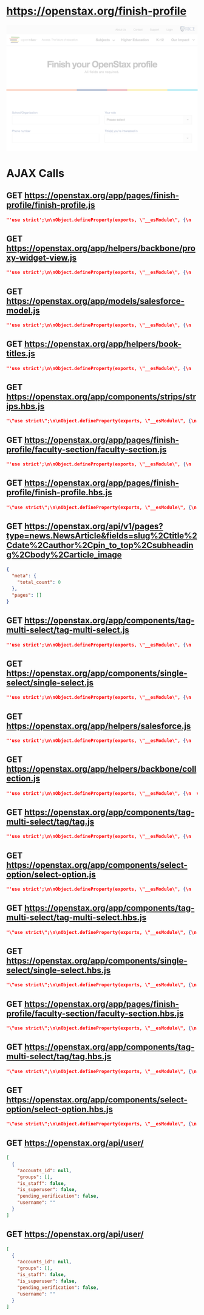 # https://openstax.org/finish-profile

![image](./openstax.org_finish-profile.png)

# AJAX Calls

## GET https://openstax.org/app/pages/finish-profile/finish-profile.js

```json
"'use strict';\n\nObject.defineProperty(exports, \"__esModule\", {\n    value: true\n});\nexports.default = undefined;\n\nvar _createClass = function () { funct ... 8070 more"
```

## GET https://openstax.org/app/helpers/backbone/proxy-widget-view.js

```json
"'use strict';\n\nObject.defineProperty(exports, \"__esModule\", {\n    value: true\n});\n\nvar _createClass = function () { function defineProperties(target,  ... 9833 more"
```

## GET https://openstax.org/app/models/salesforce-model.js

```json
"'use strict';\n\nObject.defineProperty(exports, \"__esModule\", {\n    value: true\n});\n\nvar _slicedToArray = function () { function sliceIterator(arr, i) { ... 3159 more"
```

## GET https://openstax.org/app/helpers/book-titles.js

```json
"'use strict';\n\nObject.defineProperty(exports, \"__esModule\", {\n    value: true\n});\nvar comingSoon = ['American Government', 'Astronomy', 'Elementary Al ... 1457 more"
```

## GET https://openstax.org/app/components/strips/strips.hbs.js

```json
"\"use strict\";\n\nObject.defineProperty(exports, \"__esModule\", {\n    value: true\n});\nexports.template = undefined;\n\nvar _handlebars = require(\"handlebars ... 534 more"
```

## GET https://openstax.org/app/pages/finish-profile/faculty-section/faculty-section.js

```json
"'use strict';\n\nObject.defineProperty(exports, \"__esModule\", {\n    value: true\n});\nexports.default = undefined;\n\nvar _createClass = function () { funct ... 5194 more"
```

## GET https://openstax.org/app/pages/finish-profile/finish-profile.hbs.js

```json
"\"use strict\";\n\nObject.defineProperty(exports, \"__esModule\", {\n  value: true\n});\nexports.template = undefined;\n\nvar _typeof = typeof Symbol === \"functi ... 6005 more"
```

## GET https://openstax.org/api/v1/pages?type=news.NewsArticle&fields=slug%2Ctitle%2Cdate%2Cauthor%2Cpin_to_top%2Csubheading%2Cbody%2Carticle_image

```json
{
  "meta": {
    "total_count": 0
  },
  "pages": []
}
```

## GET https://openstax.org/app/components/tag-multi-select/tag-multi-select.js

```json
"'use strict';\n\nObject.defineProperty(exports, \"__esModule\", {\n    value: true\n});\nexports.default = undefined;\n\nvar _createClass = function () { funct ... 11086 more"
```

## GET https://openstax.org/app/components/single-select/single-select.js

```json
"'use strict';\n\nObject.defineProperty(exports, \"__esModule\", {\n    value: true\n});\nexports.default = undefined;\n\nvar _createClass = function () { funct ... 10082 more"
```

## GET https://openstax.org/app/helpers/salesforce.js

```json
"'use strict';\n\nObject.defineProperty(exports, \"__esModule\", {\n    value: true\n});\n\nvar salesforce = {};\n\nsalesforce.populateAdoptionStatusOptions = fu ... 3223 more"
```

## GET https://openstax.org/app/helpers/backbone/collection.js

```json
"'use strict';\n\nObject.defineProperty(exports, \"__esModule\", {\n  value: true\n});\n\nvar _backbone = require('backbone');\n\nvar _backbone2 = _interopRequir ... 396 more"
```

## GET https://openstax.org/app/components/tag-multi-select/tag/tag.js

```json
"'use strict';\n\nObject.defineProperty(exports, \"__esModule\", {\n    value: true\n});\nexports.default = undefined;\n\nvar _createClass = function () { funct ... 3534 more"
```

## GET https://openstax.org/app/components/select-option/select-option.js

```json
"'use strict';\n\nObject.defineProperty(exports, \"__esModule\", {\n    value: true\n});\nexports.default = undefined;\n\nvar _createClass = function () { funct ... 3948 more"
```

## GET https://openstax.org/app/components/tag-multi-select/tag-multi-select.hbs.js

```json
"\"use strict\";\n\nObject.defineProperty(exports, \"__esModule\", {\n    value: true\n});\nexports.template = undefined;\n\nvar _handlebars = require(\"handlebars ... 549 more"
```

## GET https://openstax.org/app/components/single-select/single-select.hbs.js

```json
"\"use strict\";\n\nObject.defineProperty(exports, \"__esModule\", {\n    value: true\n});\nexports.template = undefined;\n\nvar _handlebars = require(\"handlebars ... 519 more"
```

## GET https://openstax.org/app/pages/finish-profile/faculty-section/faculty-section.hbs.js

```json
"\"use strict\";\n\nObject.defineProperty(exports, \"__esModule\", {\n    value: true\n});\nexports.template = undefined;\n\nvar _handlebars = require(\"handlebars ... 1730 more"
```

## GET https://openstax.org/app/components/tag-multi-select/tag/tag.hbs.js

```json
"\"use strict\";\n\nObject.defineProperty(exports, \"__esModule\", {\n    value: true\n});\nexports.template = undefined;\n\nvar _handlebars = require(\"handlebars ... 780 more"
```

## GET https://openstax.org/app/components/select-option/select-option.hbs.js

```json
"\"use strict\";\n\nObject.defineProperty(exports, \"__esModule\", {\n    value: true\n});\nexports.template = undefined;\n\nvar _handlebars = require(\"handlebars ... 733 more"
```

## GET https://openstax.org/api/user/

```json
[
  {
    "accounts_id": null,
    "groups": [],
    "is_staff": false,
    "is_superuser": false,
    "pending_verification": false,
    "username": ""
  }
]
```

## GET https://openstax.org/api/user/

```json
[
  {
    "accounts_id": null,
    "groups": [],
    "is_staff": false,
    "is_superuser": false,
    "pending_verification": false,
    "username": ""
  }
]
```

